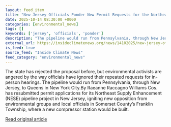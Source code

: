 ```yaml
---
layout: feed_item
title: "New Jersey Officials Ponder New Permit Requests for the Northeastern Supply Enhancement Pipeline"
date: 2025-10-14 08:30:00 +0000
categories: [environmental_news]
tags: []
keywords: ['jersey', 'officials', 'ponder']
description: "The pipeline would run from Pennsylvania, through New Jersey, to Queens in New York City"
external_url: https://insideclimatenews.org/news/14102025/new-jersey-officials-ponder-new-permit-requests-for-the-northeastern-supply-enhancement-pipeline/
is_feed: true
source_feed: "Inside Climate News"
feed_category: "environmental_news"
---
```


The state has rejected the proposal before, but environmental activists are angered by the way officials have ignored their repeated requests for in-person hearings. The pipeline would run from Pennsylvania, through New Jersey, to Queens in New York City.By Raeanne Raccagno Williams Cos. has resubmitted permit applications for its Northeast Supply Enhancement (NESE) pipeline project in New Jersey, igniting new opposition from environmental groups and local officials in Somerset County’s Franklin Township, where a new compressor station would be built.&nbsp;

[Read original article](https://insideclimatenews.org/news/14102025/new-jersey-officials-ponder-new-permit-requests-for-the-northeastern-supply-enhancement-pipeline/)
